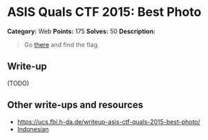 # ASIS Quals CTF 2015: Best Photo

**Category:** Web
**Points:** 175
**Solves:** 50
**Description:**

> Go [there](http://bestphoto.asis-ctf.ir/) and find the flag.

## Write-up

(TODO)

## Other write-ups and resources

* <https://ucs.fbi.h-da.de/writeup-asis-ctf-quals-2015-best-photo/>
* [Indonesian](https://github.com/rentjongteam/write-ups-2015/tree/master/asis-quals-2015/best-photo)
